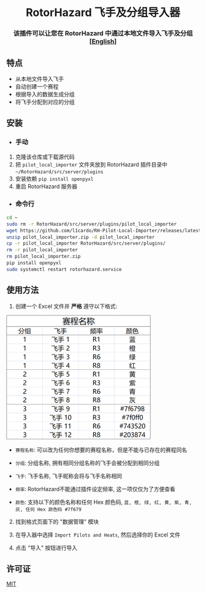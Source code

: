 #
<p align="center">
<h1 align="center">RotorHazard 飞手及分组导入器</h1>
<h3 align="center">该插件可以让您在 RotorHazard 中通过本地文件导入飞手及分组<br>
<a href="./README.md">[English]</a><br>
</h3>

## 特点

- 从本地文件导入飞手
- 自动创建一个赛程
- 根据导入的数据生成分组
- 将飞手分配到对应的分组

## 安装

- ### 手动

1. 克隆该仓库或下载源代码
2. 把 `pilot_local_importer` 文件夹放到 RotorHazard 插件目录中 `~/RotorHazard/src/server/plugins`
3. 安装依赖 `pip install openpyxl`
3. 重启 RotorHazard 服务器

- ### 命令行

```bash
cd ~
sudo rm -r RotorHazard/src/server/plugins/pilot_local_importer
wget https://github.com/l1cardo/RH-Pilot-Local-Importer/releases/latest/download/pilot_local_importer.zip
unzip pilot_local_importer.zip -d pilot_local_importer
cp -r pilot_local_importer RotorHazard/src/server/plugins/
rm -r pilot_local_importer
rm pilot_local_importer.zip
pip install openpyxl
sudo systemctl restart rotorhazard.service
```

## 使用方法

1. 创建一个 Excel 文件并 **严格** 遵守以下格式:

![](sheet_cn.png)

- `赛程名称`: 可以改为任何你想要的赛程名称，但是不能与已存在的赛程同名

- `分组`: 分组名称, 拥有相同分组名称的飞手会被分配到相同分组

- `飞手`: 飞手名称, 飞手昵称会将与飞手名称相同

- `频率`: RotorHazard不能通过插件设定频率, 这一项仅仅为了方便查看

- `颜色`: 支持以下的颜色名称和任何 Hex 颜色码, `蓝, 橙, 绿, 红, 黄, 紫, 青, 灰, 任何 Hex 颜色码 #7f679`

2. 找到格式页面下的 "数据管理" 模块

3. 在导入器中选择 `Import Pilots and Heats`, 然后选择你的 Excel 文件

4. 点击 "导入" 按钮进行导入

## 许可证

[MIT](LICENSE)